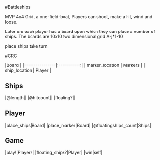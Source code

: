 #Battleships

MVP
4x4 Grid, a one-field-boat, Players can shoot, make a hit, wind and loose.

Later on:
each player has a board upon which they can place a number of ships. The boards are 10x10 two dimensional grid A-j*1-10

place ships
take turn


#CRC

|Board |
|----------------|:-----------:|
| marker_location | Markers |
| ship_location | Player |


Ships
-----------------
|@length||
|@hitcount||
|floating?||


Player
-----------------
|place_ships|Board|
|place_marker|Board|
|@floatingships_count|Ships|

Game
-----------------
|play!|Players|
|floating_ships?|Player|
|win|self|